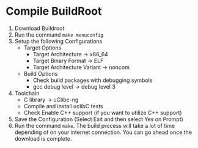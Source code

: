 # Compile BuildRoot

1. Download Buildroot
2. Run the command ```make menuconfig```
3. Setup the following Configurations
    * Target Options
        * Target Architecture -> x86_64
        * Target Binary Format -> ELF
        * Target Architecture Variant -> noncom
    * Build Options
        * Check build packages with debugging symbols
        * gcc debug level -> debug level 3
 3. Toolchain
     * C library -> uClibc-ng
     * Compile and install uclibC tests
     * Check Enable C++ support (if you want to utilize C++ support)
4. Save the Configuration (Select Exit and then select Yes on Prompt)
5. Run the command ```make```. The build process will take a lot of time depending of on your internet connection. You can go ahead once the download is complete.
